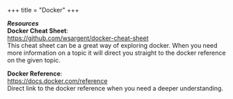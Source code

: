 +++
title = "Docker"
+++


***Resources*** <br>
**Docker Cheat Sheet**:<br>
https://github.com/wsargent/docker-cheat-sheet <br>
This cheat sheet can be a great way of exploring docker. When you need more information on a topic it will direct you straight to the docker reference on the given topic.

**Docker Reference**:<br>
https://docs.docker.com/reference <br>
Direct link to the docker reference when you need a deeper understanding.
